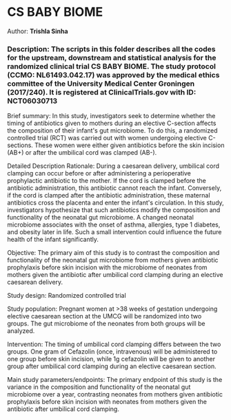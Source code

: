 # CS BABY BIOME

Author: **Trishla Sinha**

### Description: The scripts in this folder describes all the codes for the upstream, downstream and statistical analysis for the randomized clinical trial CS BABY BIOME. The study protocol (CCMO: NL61493.042.17) was approved by the medical ethics committee of the University Medical Center Groningen (2017/240).  It is registered at ClinicalTrials.gov with ID:   NCT06030713

Brief summary: In this study, investigators seek to determine whether the timing of antibiotics given to mothers during an elective C-section affects the composition of their infant's gut microbiome. To do this, a randomized controlled trial (RCT) was carried out with women undergoing elective C-sections. These women were either given antibiotics before the skin incision (AB+) or after the umbilical cord was clamped (AB-).


Detailed Description
Rationale: During a caesarean delivery, umbilical cord clamping can occur before or after administering a perioperative prophylactic antibiotic to the mother. If the cord is clamped before the antibiotic administration, this antibiotic cannot reach the infant. Conversely, if the cord is clamped after the antibiotic administration, these maternal antibiotics cross the placenta and enter the infant's circulation. In this study, investigators hypothesize that such antibiotics modify the composition and functionality of the neonatal gut microbiome. A changed neonatal microbiome associates with the onset of asthma, allergies, type 1 diabetes, and obesity later in life. Such a small intervention could influence the future health of the infant significantly.

Objective: The primary aim of this study is to contrast the composition and functionality of the neonatal gut microbiome from mothers given antibiotic prophylaxis before skin incision with the microbiome of neonates from mothers given the antibiotic after umbilical cord clamping during an elective caesarean delivery.

Study design: Randomized controlled trial

Study population: Pregnant women at >38 weeks of gestation undergoing elective caesarean section at the UMCG will be randomized into two groups. The gut microbiome of the neonates from both groups will be analyzed.

Intervention: The timing of umbilical cord clamping differs between the two groups. One gram of Cefazolin (once, intravenous) will be administered to one group before skin incision, while 1g cefazolin will be given to another group after umbilical cord clamping during an elective caesarean section.

Main study parameters/endpoints: The primary endpoint of this study is the variance in the composition and functionality of the neonatal gut microbiome over a year, contrasting neonates from mothers given antibiotic prophylaxis before skin incision with neonates from mothers given the antibiotic after umbilical cord clamping.

